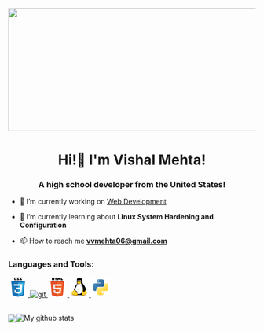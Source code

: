 <img src="https://img.freepik.com/premium-vector/colorful-banner-with-hands-working-computer-different-electronic-gadgets-devices-symbols-programming-software-development-program-coding_198278-4192.jpg" width=1300 height=250>
<h1 align="center">Hi!👋 I'm Vishal Mehta!</h1>
<h3 align="center">A high school developer from the United States!</h3>

- 🔭 I’m currently working on [Web Development](https://github.com/VishalMehta06/VishalMehta06.github.io)

- 🌱 I’m currently learning about **Linux System Hardening and Configuration**

- 📫 How to reach me **vvmehta06@gmail.com**

<h3 align="left">Languages and Tools:</h3>
<p align="left"> <a href="https://www.w3schools.com/css/" target="_blank" rel="noreferrer"> <img src="https://raw.githubusercontent.com/devicons/devicon/master/icons/css3/css3-original-wordmark.svg" alt="css3" width="40" height="40"/> </a> <a href="https://git-scm.com/" target="_blank" rel="noreferrer"> <img src="https://www.vectorlogo.zone/logos/git-scm/git-scm-icon.svg" alt="git" width="40" height="40"/> </a> <a href="https://www.w3.org/html/" target="_blank" rel="noreferrer"> <img src="https://raw.githubusercontent.com/devicons/devicon/master/icons/html5/html5-original-wordmark.svg" alt="html5" width="40" height="40"/> </a> <a href="https://www.linux.org/" target="_blank" rel="noreferrer"> <img src="https://raw.githubusercontent.com/devicons/devicon/master/icons/linux/linux-original.svg" alt="linux" width="40" height="40"/> </a> <a href="https://www.python.org" target="_blank" rel="noreferrer"> <img src="https://raw.githubusercontent.com/devicons/devicon/master/icons/python/python-original.svg" alt="python" width="40" height="40"/> </a> </p>
<br>
<img align="center" src="https://github-readme-stats.vercel.app/api/top-langs?username=vishalmehta06&show_icons=true&locale=en&layout=compact&theme=dark"

![My github stats](https://github-readme-stats.vercel.app/api?username=vishalmehta06&show_icons=true&hide_border=true&theme=dark)

